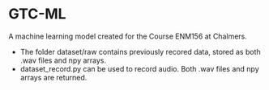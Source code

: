 # GTC-ML
A machine learning model created for the Course ENM156 at Chalmers.

- The folder dataset/raw contains previously recored data, stored as both .wav files and npy arrays.
- dataset_record.py can be used to record audio. Both .wav files and npy arrays are returned.

